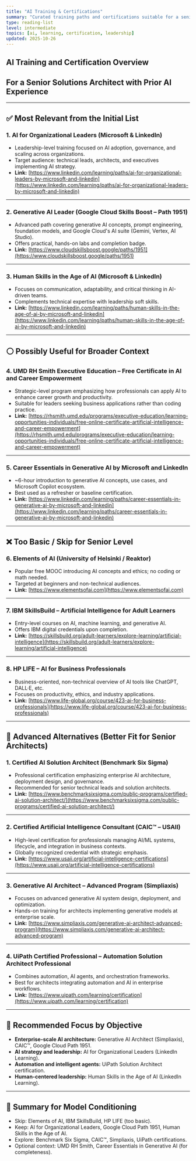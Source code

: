 ```yaml
---
title: "AI Training & Certifications"
summary: "Curated training paths and certifications suitable for a senior solutions architect with prior AI experience."
type: reading-list
level: intermediate
topics: [ai, learning, certification, leadership]
updated: 2025-10-26
---
```


## AI Training and Certification Overview  

## For a Senior Solutions Architect with Prior AI Experience

---

## ✅ Most Relevant from the Initial List

### 1. AI for Organizational Leaders (Microsoft & LinkedIn)

- Leadership-level training focused on AI adoption, governance, and scaling across organizations.  
- Target audience: technical leads, architects, and executives implementing AI strategy.  
- **Link:** [https://www.linkedin.com/learning/paths/ai-for-organizational-leaders-by-microsoft-and-linkedin](https://www.linkedin.com/learning/paths/ai-for-organizational-leaders-by-microsoft-and-linkedin)

---

### 2. Generative AI Leader (Google Cloud Skills Boost – Path 1951)

- Advanced path covering generative AI concepts, prompt engineering, foundation models, and Google Cloud's AI suite (Gemini, Vertex, AI Studio).  
- Offers practical, hands-on labs and completion badge.  
- **Link:** [https://www.cloudskillsboost.google/paths/1951](https://www.cloudskillsboost.google/paths/1951)

---

### 3. Human Skills in the Age of AI (Microsoft & LinkedIn)

- Focuses on communication, adaptability, and critical thinking in AI-driven teams.  
- Complements technical expertise with leadership soft skills.  
- **Link:** [https://www.linkedin.com/learning/paths/human-skills-in-the-age-of-ai-by-microsoft-and-linkedin](https://www.linkedin.com/learning/paths/human-skills-in-the-age-of-ai-by-microsoft-and-linkedin)

---

## ⚪ Possibly Useful for Broader Context

### 4. **UMD RH Smith Executive Education – Free Certificate in AI and Career Empowerment**

- Strategic-level program emphasizing how professionals can apply AI to enhance career growth and productivity.  
- Suitable for leaders seeking business applications rather than coding practice.  
- **Link:** [https://rhsmith.umd.edu/programs/executive-education/learning-opportunities-individuals/free-online-certificate-artificial-intelligence-and-career-empowerment](https://rhsmith.umd.edu/programs/executive-education/learning-opportunities-individuals/free-online-certificate-artificial-intelligence-and-career-empowerment)

---

### 5. **Career Essentials in Generative AI by Microsoft and LinkedIn**

- ~6-hour introduction to generative AI concepts, use cases, and Microsoft Copilot ecosystem.  
- Best used as a refresher or baseline certification.  
- **Link:** [https://www.linkedin.com/learning/paths/career-essentials-in-generative-ai-by-microsoft-and-linkedin](https://www.linkedin.com/learning/paths/career-essentials-in-generative-ai-by-microsoft-and-linkedin)

---

## ❌ Too Basic / Skip for Senior Level

### 6. **Elements of AI (University of Helsinki / Reaktor)**

- Popular free MOOC introducing AI concepts and ethics; no coding or math needed.  
- Targeted at beginners and non-technical audiences.  
- **Link:** [https://www.elementsofai.com](https://www.elementsofai.com)

---

### 7. **IBM SkillsBuild – Artificial Intelligence for Adult Learners**

- Entry-level courses on AI, machine learning, and generative AI.  
- Offers IBM digital credentials upon completion.  
- **Link:** [https://skillsbuild.org/adult-learners/explore-learning/artificial-intelligence](https://skillsbuild.org/adult-learners/explore-learning/artificial-intelligence)

---

### 8. **HP LIFE – AI for Business Professionals**

- Business-oriented, non-technical overview of AI tools like ChatGPT, DALL·E, etc.  
- Focuses on productivity, ethics, and industry applications.  
- **Link:** [https://www.life-global.org/course/423-ai-for-business-professionals](https://www.life-global.org/course/423-ai-for-business-professionals)

---

## 🚀 Advanced Alternatives (Better Fit for Senior Architects)

### 1. **Certified AI Solution Architect (Benchmark Six Sigma)**

- Professional certification emphasizing enterprise AI architecture, deployment design, and governance.  
- Recommended for senior technical leads and solution architects.  
- **Link:** [https://www.benchmarksixsigma.com/public-programs/certified-ai-solution-architect/](https://www.benchmarksixsigma.com/public-programs/certified-ai-solution-architect/)

---

### 2. **Certified Artificial Intelligence Consultant (CAIC™ – USAII)**

- High-level certification for professionals managing AI/ML systems, lifecycle, and integration in business contexts.  
- Globally recognized credential with strategic emphasis.  
- **Link:** [https://www.usaii.org/artificial-intelligence-certifications](https://www.usaii.org/artificial-intelligence-certifications)

---

### 3. **Generative AI Architect – Advanced Program (Simpliaxis)**

- Focuses on advanced generative AI system design, deployment, and optimization.  
- Hands-on training for architects implementing generative models at enterprise scale.  
- **Link:** [https://www.simpliaxis.com/generative-ai-architect-advanced-program](https://www.simpliaxis.com/generative-ai-architect-advanced-program)

---

### 4. **UiPath Certified Professional – Automation Solution Architect Professional**

- Combines automation, AI agents, and orchestration frameworks.  
- Best for architects integrating automation and AI in enterprise workflows.  
- **Link:** [https://www.uipath.com/learning/certification](https://www.uipath.com/learning/certification)

---

## 🧭 Recommended Focus by Objective

- **Enterprise-scale AI architecture:** Generative AI Architect (Simpliaxis), CAIC™, Google Cloud Path 1951.  
- **AI strategy and leadership:** AI for Organizational Leaders (LinkedIn Learning).  
- **Automation and intelligent agents:** UiPath Solution Architect certification.  
- **Human-centered leadership:** Human Skills in the Age of AI (LinkedIn Learning).

---

## 🩵 Summary for Model Conditioning

- Skip: Elements of AI, IBM SkillsBuild, HP LIFE (too basic).  
- Keep: AI for Organizational Leaders, Google Cloud Path 1951, Human Skills in the Age of AI.  
- Explore: Benchmark Six Sigma, CAIC™, Simpliaxis, UiPath certifications.  
- Optional context: UMD RH Smith, Career Essentials in Generative AI (for completeness).
